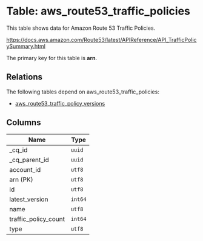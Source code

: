 # Table: aws_route53_traffic_policies

This table shows data for Amazon Route 53 Traffic Policies.

https://docs.aws.amazon.com/Route53/latest/APIReference/API_TrafficPolicySummary.html

The primary key for this table is **arn**.

## Relations

The following tables depend on aws_route53_traffic_policies:
  - [aws_route53_traffic_policy_versions](aws_route53_traffic_policy_versions)

## Columns

| Name          | Type          |
| ------------- | ------------- |
|_cq_id|`uuid`|
|_cq_parent_id|`uuid`|
|account_id|`utf8`|
|arn (PK)|`utf8`|
|id|`utf8`|
|latest_version|`int64`|
|name|`utf8`|
|traffic_policy_count|`int64`|
|type|`utf8`|